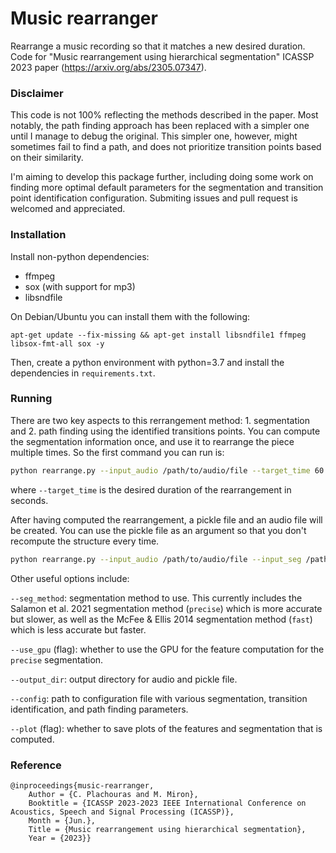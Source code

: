 # Music rearranger
Rearrange a music recording so that it matches a new desired duration. Code for "Music rearrangement using hierarchical segmentation" ICASSP 2023 paper (https://arxiv.org/abs/2305.07347). 

### Disclaimer
This code is not 100% reflecting the methods described in the paper. Most notably, the path finding approach has been replaced with a simpler one until I manage to debug the original. This simpler one, however, might sometimes fail to find a path, and does not prioritize transition points based on their similarity. 

I'm aiming to develop this package further, including doing some work on finding more optimal default parameters for the segmentation and transition point identification configuration. Submiting issues and pull request is welcomed and appreciated.

### Installation
Install non-python dependencies:

* ffmpeg
* sox (with support for mp3)
* libsndfile

On Debian/Ubuntu you can install them with the following:
```
apt-get update --fix-missing && apt-get install libsndfile1 ffmpeg libsox-fmt-all sox -y
```

Then, create a python environment with python=3.7 and install the dependencies in `requirements.txt`.

### Running

There are two key aspects to this rerrangement method: 1. segmentation and 2. path finding using the identified transitions points. You can compute the segmentation information once, and use it to rearrange the piece multiple times. So the first command you can run is:
```bash
python rearrange.py --input_audio /path/to/audio/file --target_time 60
```
where `--target_time` is the desired duration of the rearrangement in seconds.

After having computed the rearrangement, a pickle file and an audio file will be created. You can use the pickle file as an argument so that you don't recompute the structure every time.
```bash
python rearrange.py --input_audio /path/to/audio/file --input_seg /path/to/segmentation/pickle/file --target_time 60
```
Other useful options include:

`--seg_method`: segmentation method to use. This currently includes the Salamon et al. 2021 segmentation method (`precise`) which is more accurate but slower, as well as the McFee & Ellis 2014 segmentation method (`fast`) which is less accurate but faster.

`--use_gpu` (flag): whether to use the GPU for the feature computation for the `precise` segmentation.

`--output_dir`: output directory for audio and pickle file.

`--config`: path to configuration file with various segmentation, transition identification, and path finding parameters.

`--plot` (flag): whether to save plots of the features and segmentation that is computed.

### Reference
```
@inproceedings{music-rearranger,
	Author = {C. Plachouras and M. Miron},
	Booktitle = {ICASSP 2023-2023 IEEE International Conference on Acoustics, Speech and Signal Processing (ICASSP)},
	Month = {Jun.},
	Title = {Music rearrangement using hierarchical segmentation},
	Year = {2023}}
```
